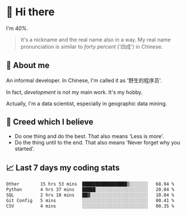 # 👋 Hi there

I'm *40%*.

> It's a nickname and the real name also in a way.
> My real name pronunciation is similar to *forty percent* ('四成') in Chinese.

## :speech_balloon: About me

An informal developer. In Chinese, I'm called it as '野生的程序员'.

In fact, _development_ is not my main work. It's my hobby.

Actually, I'm a data scientist, especially in geographic data mining.

## :see_no_evil: Creed which I believe

- Do one thing and do the best. That also means 'Less is more'.
- Do the thing until to the end. That also means 'Never forget why you started'.

## :chart_with_upwards_trend: Last 7 days my coding stats

<!--START_SECTION:waka-->

```txt
Other        15 hrs 53 mins  █████████████████▒░░░░░░░   68.94 %
Python       4 hrs 37 mins   █████░░░░░░░░░░░░░░░░░░░░   20.04 %
SQL          2 hrs 18 mins   ██▓░░░░░░░░░░░░░░░░░░░░░░   10.04 %
Git Config   5 mins          ░░░░░░░░░░░░░░░░░░░░░░░░░   00.41 %
CSV          4 mins          ░░░░░░░░░░░░░░░░░░░░░░░░░   00.35 %
```

<!--END_SECTION:waka-->
